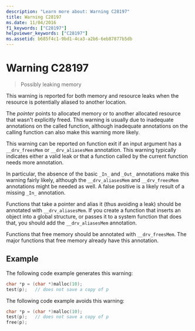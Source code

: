 ```yaml
---
description: "Learn more about: Warning C28197"
title: Warning C28197
ms.date: 11/04/2016
f1_keywords: ["C28197"]
helpviewer_keywords: ["C28197"]
ms.assetid: b685f4c1-9bd1-4ca3-a2b6-6eb87877b5db
---
```

# Warning C28197

> Possibly leaking memory

This warning is reported for both memory and resource leaks when the resource is potentially aliased to another location.

The *pointer* points to allocated memory or to another allocated resource that wasn't explicitly freed. This warning is usually due to inadequate annotations on the called function, although inadequate annotations on the calling function can also make this warning more likely.

This warning can be reported on function exit if an input argument has a `__drv_freesMem` or `__drv_aliasesMem` annotation. This warning typically indicates either a valid leak or that a function called by the current function needs more annotation.

In particular, the absence of the basic `_In_` and `_Out_` annotations make this warning fairly likely, although the `__drv_aliasesMem` and `__drv_freesMem` annotations might be needed as well. A false positive is a likely result of a missing `_In_` annotation.

Functions that take a pointer and alias it (thus avoiding a leak) should be annotated with `__drv_aliasesMem`. If you create a function that inserts an object into a global structure, or passes it to a system function that does that, you should add the `__drv_aliasesMem` annotation.

Functions that free memory should be annotated with `__drv_freesMem`. The major functions that free memory already have this annotation.

## Example

The following code example generates this warning:

```cpp
char *p = (char *)malloc(10);
test(p);   // does not save a copy of p
```

The following code example avoids this warning:

```cpp
char *p = (char *)malloc(10);
test(p);   // does not save a copy of p
free(p);
```
